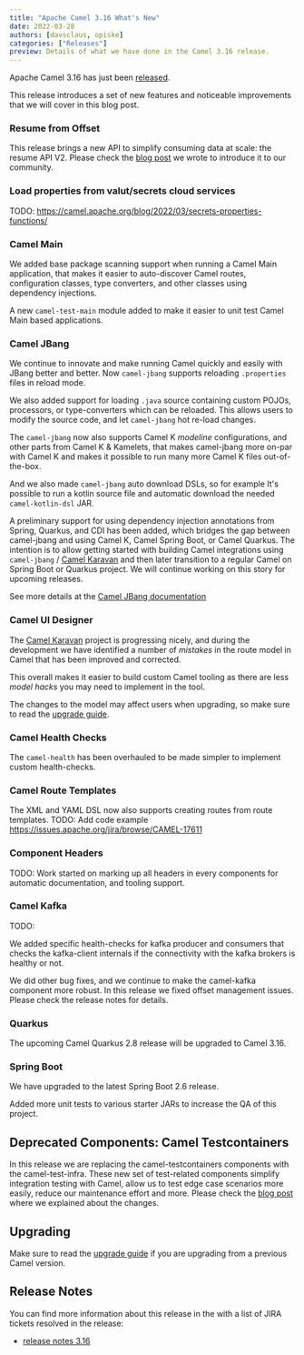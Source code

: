 ```yaml
---
title: "Apache Camel 3.16 What's New"
date: 2022-03-28
authors: [davsclaus, opiske]
categories: ["Releases"]
preview: Details of what we have done in the Camel 3.16 release.
---
```


Apache Camel 3.16 has just been [released](/blog/2022/03/RELEASE-3.16.0/).

This release introduces a set of new features and noticeable improvements that we will cover in this blog post.

### Resume from Offset

This release brings a new API to simplify consuming data at scale: the resume API V2. Please check the [blog post](/blog/2022/03/resume-api-v2/) we wrote to introduce it to our community.

### Load properties from valut/secrets cloud services

TODO:
https://camel.apache.org/blog/2022/03/secrets-properties-functions/

### Camel Main

We added base package scanning support when running a Camel Main application, that
makes it easier to auto-discover Camel routes, configuration classes, type converters,
and other classes using dependency injections.

A new `camel-test-main` module added to make it easier to unit test Camel Main based applications.

### Camel JBang

We continue to innovate and make running Camel quickly and easily with JBang better and better.
Now `camel-jbang` supports reloading `.properties` files in reload mode.

We also added support for loading `.java` source containing custom POJOs, processors,
or type-converters which can be reloaded. This allows users to modify the source code,
and let `camel-jbang` hot re-load changes.

The `camel-jbang` now also supports Camel K _modeline_ configurations, and other parts
from Camel K & Kamelets, that makes camel-jbang more on-par with Camel K and makes it possible to
run many more Camel K files out-of-the-box.

And we also made `camel-jbang` auto download DSLs, so for example It's possible to run a kotlin
source file and automatic download the needed `camel-kotlin-dsl` JAR.

A preliminary support for using dependency injection annotations from Spring, Quarkus, and CDI
has been added, which bridges the gap between camel-jbang and using Camel K, Camel Spring Boot,
or Camel Quarkus. The intention is to allow getting started with building Camel integrations
using `camel-jbang` / [Camel Karavan](https://github.com/apache/camel-karavan) and then
later transition to a regular Camel on Spring Boot or Quarkus project.
We will continue working on this story for upcoming releases.

See more details at the [Camel JBang documentation](/manual/camel-jbang.html)

### Camel UI Designer

The [Camel Karavan](https://github.com/apache/camel-karavan) project is progressing nicely, and during the development we have identified
a number of _mistakes_ in the route model in Camel that has been improved and corrected.

This overall makes it easier to build custom Camel tooling as there are less _model hacks_ you may need to
implement in the tool.

The changes to the model may affect users when upgrading, so make sure to read the [upgrade guide](/manual/camel-3x-upgrade-guide-3_16.html).

### Camel Health Checks

The `camel-health` has been overhauled to be made simpler to implement custom health-checks.

### Camel Route Templates

The XML and YAML DSL now also supports creating routes from route templates.
TODO: Add code example
https://issues.apache.org/jira/browse/CAMEL-17611

### Component Headers

TODO: Work started on marking up all headers in every components for automatic documentation, and tooling support.

### Camel Kafka

TODO: 

We added specific health-checks for kafka producer and consumers that checks the kafka-client
internals if the connectivity with the kafka brokers is healthy or not.

We did other bug fixes, and we continue to make the camel-kafka component more robust. In this release we fixed offset management issues. Please check the release notes for details.

### Quarkus

The upcoming Camel Quarkus 2.8 release will be upgraded to Camel 3.16. 

### Spring Boot

We have upgraded to the latest Spring Boot 2.6 release.

Added more unit tests to various starter JARs to increase the QA of this project.

## Deprecated Components: Camel Testcontainers

In this release we are replacing the camel-testcontainers components with the camel-test-infra. These new set of test-related components simplify integration testing with Camel, allow us to test edge case scenarios more easily, reduce our maintenance effort and more. Please check the [blog post](/blog/2022/02/camel-test-infra/) where we explained about the changes.

## Upgrading

Make sure to read the [upgrade guide](/manual/camel-3x-upgrade-guide-3_16.html) if you are upgrading from a previous Camel version.

## Release Notes

You can find more information about this release in the with a list of JIRA tickets resolved in the release: 

- [release notes 3.16](/releases/release-3.16.0/)

